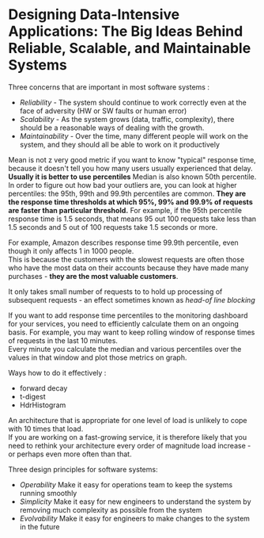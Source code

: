 # Designing Data-Intensive Applications: The Big Ideas Behind Reliable, Scalable, and Maintainable Systems

Three concerns that are important in most software systems :
* *Reliability* - The system should continue to work correctly even at the face of adversity (HW or SW faults or human error)
* *Scalability* - As the system grows (data, traffic, complexity), there should be a reasonable ways of dealing with the growth.
* *Maintainability* - Over the time, many different people will work on the system, and they should all be able to work on it productively

Mean is not z very good metric if you want to know "typical" response time, because it doesn't tell you how many users usually experienced that delay.  
**Usually it is better to use percentiles**  Median is also known 50th percentile.  
In order to figure out how bad your outliers are, you can look at higher percentiles: the 95th, 99th and 99.9th percentiles are common.
**They are the response time thresholds at which 95%, 99% and 99.9% of requests are faster than particular threshold.**
For example, if the 95th percentile response time is 1.5 seconds, that means 95 out 100 requests take less than 1.5 seconds and 5 out of 100 requests take 1.5 seconds or more.  

For example, Amazon describes response time 99.9th percentile, even though it only affects 1 in 1000 people.  
This is because the customers with the slowest requests are often those who have the most data on their accounts because they have made many purchases - **they are the most valuable customers**.

It only takes small number of requests to to hold up processing of subsequent requests - an effect sometimes known as *head-of line blocking* 

If you want to add response time percentiles to the monitoring dashboard for your services, you need to efficiently calculate them on an ongoing basis. 
For example, you may want to keep rolling window of response times of requests in the last 10 minutes.  
Every minute you calculate the median and various percentiles over the values in that window and plot those metrics on graph.

Ways how to do it effectively :
* forward decay
* t-digest
* HdrHistogram

An architecture that is appropriate for one level of load is unlikely to cope with 10 times that load.  
If you are working on a fast-growing service, it is therefore likely that you need to rethink your architecture every order of magnitude load increase - or perhaps even more often than that.

Three design principles for software systems:
* *Operability* Make it easy for operations team to keep the systems running smoothly
* *Simplicity* Make it easy for new engineers to understand the system by removing much complexity as possible from the system
* *Evolvability* Make it easy for engineers to make changes to the system in the future

   